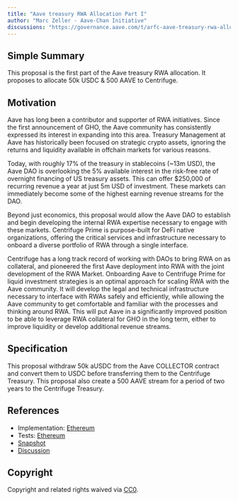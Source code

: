 ```yaml
---
title: "Aave treasury RWA Allocation Part I"
author: "Marc Zeller - Aave-Chan Initiative"
discussions: "https://governance.aave.com/t/arfc-aave-treasury-rwa-allocation/14790"
---
```


## Simple Summary

This proposal is the first part of the Aave treasury RWA allocation. It proposes to allocate 50k USDC & 500 AAVE to Centrifuge.

## Motivation

Aave has long been a contributor and supporter of RWA initiatives. Since the first announcement of GHO, the Aave community has consistently expressed its interest in expanding into this area. Treasury Management at Aave has historically been focused on strategic crypto assets, ignoring the returns and liquidity available in offchain markets for various reasons.

Today, with roughly 17% of the treasury in stablecoins (~13m USD), the Aave DAO is overlooking the 5% available interest in the risk-free rate of overnight financing of US treasury assets. This can offer $250,000 of recurring revenue a year at just 5m USD of investment. These markets can immediately become some of the highest earning revenue streams for the DAO.

Beyond just economics, this proposal would allow the Aave DAO to establish and begin developing the internal RWA expertise necessary to engage with these markets. Centrifuge Prime is purpose-built for DeFi native organizations, offering the critical services and infrastructure necessary to onboard a diverse portfolio of RWA through a single interface.

Centrifuge has a long track record of working with DAOs to bring RWA on as collateral, and pioneered the first Aave deployment into RWA with the joint development of the RWA Market. Onboarding Aave to Centrifuge Prime for liquid investment strategies is an optimal approach for scaling RWA with the Aave community. It will develop the legal and technical infrastructure necessary to interface with RWAs safely and efficiently, while allowing the Aave community to get comfortable and familiar with the processes and thinking around RWA. This will put Aave in a significantly improved position to be able to leverage RWA collateral for GHO in the long term, either to improve liquidity or develop additional revenue streams.

## Specification

This proposal withdraw 50k aUSDC from the Aave COLLECTOR contract and convert them to USDC before transferring them to the Centrifuge Treasury.
This proposal also create a 500 AAVE stream for a period of two years to the Centrifuge Treasury.

## References

- Implementation: [Ethereum](https://github.com/bgd-labs/aave-proposals/blob/main/src/20230925_AaveV2_Eth_AaveTreasuryRWAAllocationPartI/AaveV2_Ethereum_AaveTreasuryRWAAllocationPartI_20230925.sol)
- Tests: [Ethereum](https://github.com/bgd-labs/aave-proposals/blob/main/src/20230925_AaveV2_Eth_AaveTreasuryRWAAllocationPartI/AaveV2_Ethereum_AaveTreasuryRWAAllocationPartI_20230925.t.sol)
- [Snapshot](https://snapshot.org/#/aave.eth/proposal/0x71db494e4b49e7533c5ccaa566686b2d045b0761cb3296a2d77af4b500566eb0)
- [Discussion](https://governance.aave.com/t/arfc-aave-treasury-rwa-allocation/14790)

## Copyright

Copyright and related rights waived via [CC0](https://creativecommons.org/publicdomain/zero/1.0/).

